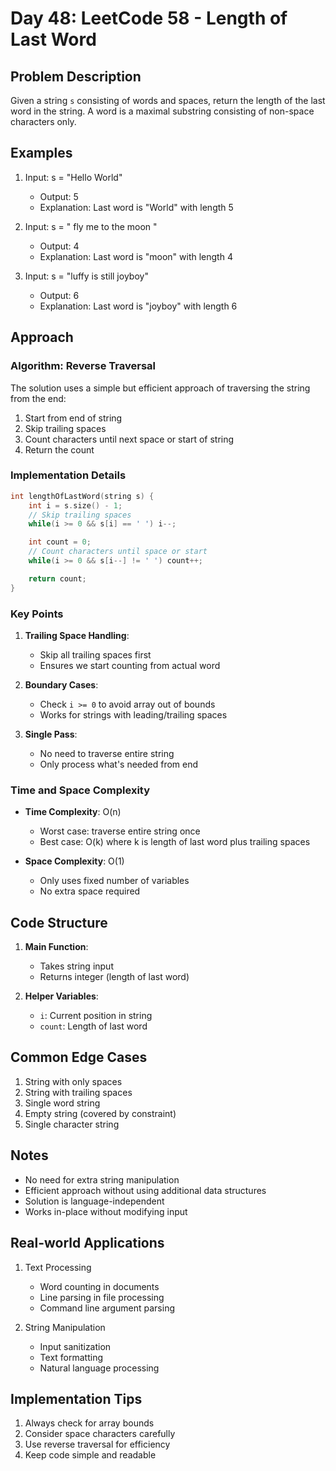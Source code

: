 # Day 48: LeetCode 58 - Length of Last Word

## Problem Description

Given a string `s` consisting of words and spaces, return the length of the last word in the string. A word is a maximal substring consisting of non-space characters only.

## Examples

1. Input: s = "Hello World"

   - Output: 5
   - Explanation: Last word is "World" with length 5

2. Input: s = " fly me to the moon "

   - Output: 4
   - Explanation: Last word is "moon" with length 4

3. Input: s = "luffy is still joyboy"
   - Output: 6
   - Explanation: Last word is "joyboy" with length 6

## Approach

### Algorithm: Reverse Traversal

The solution uses a simple but efficient approach of traversing the string from the end:

1. Start from end of string
2. Skip trailing spaces
3. Count characters until next space or start of string
4. Return the count

### Implementation Details

```cpp
int lengthOfLastWord(string s) {
    int i = s.size() - 1;
    // Skip trailing spaces
    while(i >= 0 && s[i] == ' ') i--;

    int count = 0;
    // Count characters until space or start
    while(i >= 0 && s[i--] != ' ') count++;

    return count;
}
```

### Key Points

1. **Trailing Space Handling**:

   - Skip all trailing spaces first
   - Ensures we start counting from actual word

2. **Boundary Cases**:

   - Check `i >= 0` to avoid array out of bounds
   - Works for strings with leading/trailing spaces

3. **Single Pass**:
   - No need to traverse entire string
   - Only process what's needed from end

### Time and Space Complexity

- **Time Complexity**: O(n)

  - Worst case: traverse entire string once
  - Best case: O(k) where k is length of last word plus trailing spaces

- **Space Complexity**: O(1)
  - Only uses fixed number of variables
  - No extra space required

## Code Structure

1. **Main Function**:

   - Takes string input
   - Returns integer (length of last word)

2. **Helper Variables**:
   - `i`: Current position in string
   - `count`: Length of last word

## Common Edge Cases

1. String with only spaces
2. String with trailing spaces
3. Single word string
4. Empty string (covered by constraint)
5. Single character string

## Notes

- No need for extra string manipulation
- Efficient approach without using additional data structures
- Solution is language-independent
- Works in-place without modifying input

## Real-world Applications

1. Text Processing

   - Word counting in documents
   - Line parsing in file processing
   - Command line argument parsing

2. String Manipulation
   - Input sanitization
   - Text formatting
   - Natural language processing

## Implementation Tips

1. Always check for array bounds
2. Consider space characters carefully
3. Use reverse traversal for efficiency
4. Keep code simple and readable
